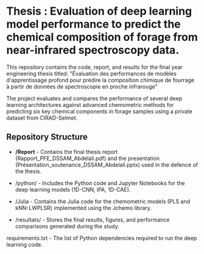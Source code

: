 # Thesis : Evaluation of deep learning model performance to predict the chemical composition of forage from near-infrared spectroscopy data.

This repository contains the code, report, and results for the final year engineering thesis titled: 
"Évaluation des performances de modèles d'apprentissage profond pour prédire la composition chimique de fourrage à partir de données de spectroscopie en proche infrarouge"

The project evaluates and compares the performance of several deep learning architectures against advanced chemometric methods for predicting six key chemical components in forage samples using a private dataset from CIRAD-Selmet.

## Repository Structure

- **/Report** - Contains the final thesis report (Rapport_PFE_DSSAM_Abdelali.pdf) and the presentation (Présentation_soutenance_DSSAM_Abdelali.pptx) used in the defence of the thesis.

- /python/ - Includes the Python code and Jupyter Notebooks for the deep learning models (1D-CNN, IPA, 1D-CAE).

- /Julia - Contains the Julia code for the chemometric models (PLS and kNN-LWPLSR) implemented using the Jchemo library.

- /resultats/ - Stores the final results, figures, and performance comparisons generated during the study.




requirements.txt - The list of Python dependencies required to run the deep learning code.

